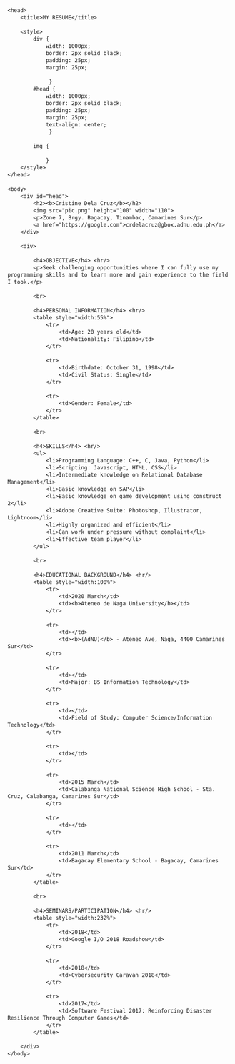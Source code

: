 <!DOCTYPE>

	<head>
		<title>MY RESUME</title>
		
		<style>
			div {
				width: 1000px;
				border: 2px solid black;
				padding: 25px;
				margin: 25px;
				
			     }
			#head {
				width: 1000px;
				border: 2px solid black;
				padding: 25px;
				margin: 25px;
				text-align: center;
			     }

			img {
					
				}
		</style>
	</head>

	<body>
		<div id="head">
			<h2><b>Cristine Dela Cruz</b></h2>
			<img src="pic.png" height="100" width="110">
			<p>Zone 7, Brgy. Bagacay, Tinambac, Camarines Sur</p>
			<a href="https://google.com">crdelacruz@gbox.adnu.edu.ph</a>
		</div>
		
		<div>

			<h4>OBJECTIVE</h4> <hr/>
			<p>Seek challenging opportunities where I can fully use my programming skills and to learn more and gain experience to the field I took.</p>
				
			<br>

			<h4>PERSONAL INFORMATION</h4> <hr/>
			<table style="width:55%">
				<tr>
					<td>Age: 20 years old</td>
					<td>Nationality: Filipino</td>
				</tr>
				
				<tr>
					<td>Birthdate: October 31, 1998</td>
					<td>Civil Status: Single</td>
				</tr>
				
				<tr>
					<td>Gender: Female</td>
				</tr>
			</table>
				
			<br>
			
			<h4>SKILLS</h4> <hr/>
			<ul>
				<li>Programming Language: C++, C, Java, Python</li>
				<li>Scripting: Javascript, HTML, CSS</li>
				<li>Intermediate knowledge on Relational Database Management</li>
				<li>Basic knowledge on SAP</li>
				<li>Basic knowledge on game development using construct 2</li>
				<li>Adobe Creative Suite: Photoshop, Illustrator, Lightroom</li>
				<li>Highly organized and efficient</li>
				<li>Can work under pressure without complaint</li>
				<li>Effective team player</li>
			</ul>
			
			<br>
				
			<h4>EDUCATIONAL BACKGROUND</h4> <hr/>
			<table style="width:100%">
				<tr>
					<td>2020 March</td>
					<td><b>Ateneo de Naga University</b></td>
				</tr>

				<tr>
					<td></td>
					<td><b>(AdNU)</b> - Ateneo Ave, Naga, 4400 Camarines Sur</td>
				</tr>
				
				<tr>
					<td></td>
					<td>Major: BS Information Technology</td>
				</tr>
				
				<tr>
					<td></td>
					<td>Field of Study: Computer Science/Information Technology</td>
				</tr>

				<tr>
					<td></td>
				</tr>

				<tr>
					<td>2015 March</td>
					<td>Calabanga National Science High School - Sta. Cruz, Calabanga, Camarines Sur</td>
				</tr>

				<tr>
					<td></td>
				</tr>

				<tr>
					<td>2011 March</td>
					<td>Bagacay Elementary School - Bagacay, Camarines Sur</td>
				</tr>
			</table>
				
			<br>
				
			<h4>SEMINARS/PARTICIPATION</h4> <hr/>
			<table style="width:232%">
				<tr>
					<td>2018</td>
					<td>Google I/O 2018 Roadshow</td>
				</tr>

				<tr>
					<td>2018</td>
					<td>Cybersecurity Caravan 2018</td>
				</tr>

				<tr>
					<td>2017</td>
					<td>Software Festival 2017: Reinforcing Disaster Resilience Through Computer Games</td>
				</tr>
			</table>
			
		</div>
	</body>

